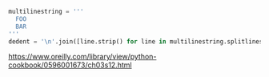 ```python
multilinestring = '''
  FOO
  BAR
'''
dedent = '\n'.join([line.strip() for line in multilinestring.splitlines()])
```

https://www.oreilly.com/library/view/python-cookbook/0596001673/ch03s12.html
